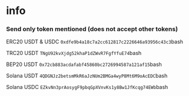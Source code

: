 # info

### Send only token mentioned (does not accept other tokens)

ERC20 USDT & USDC
```0xdfe9b4a18c7a2cc612817c2226646a93956c43c3```bash

TRC20 USDT
```TNgU92kvXjdg52khaP1dZWvR7FgfYfuE74```bash

BEP20 USDT
```0x72cb883acdafabf45860bc2726994587a121af15```bash

Solana USDT
```4QDGNJz2betsmMkR6aJzNUm2BMGa4wyP8Mt6M9oAcEDC```bash

Solana USDC
```EZkvNn3prAosygF9pbqGpXVnvKs1y8Bw1JfKcqg74EWb```bash


